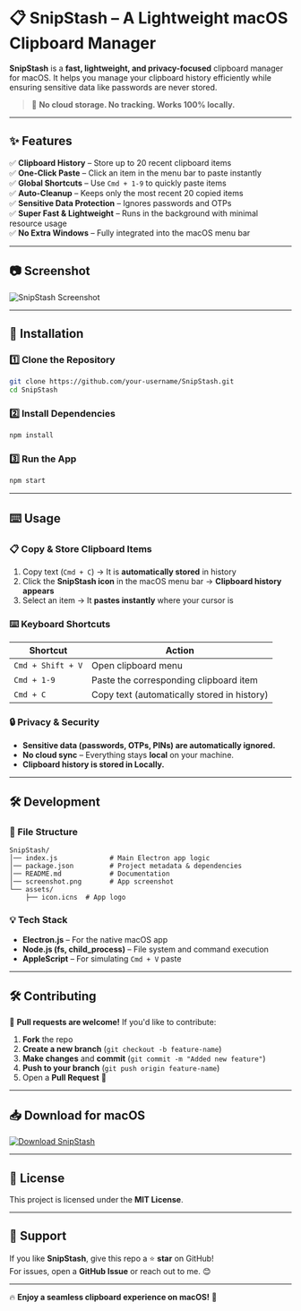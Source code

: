 # 📋 SnipStash – A Lightweight macOS Clipboard Manager  

**SnipStash** is a **fast, lightweight, and privacy-focused** clipboard manager for macOS. It helps you manage your clipboard history efficiently while ensuring sensitive data like passwords are never stored.  

> 🚀 **No cloud storage. No tracking. Works 100% locally.**  

---

## ✨ Features  
✅ **Clipboard History** – Store up to 20 recent clipboard items  
✅ **One-Click Paste** – Click an item in the menu bar to paste instantly  
✅ **Global Shortcuts** – Use `Cmd + 1-9` to quickly paste items  
✅ **Auto-Cleanup** – Keeps only the most recent 20 copied items  
✅ **Sensitive Data Protection** – Ignores passwords and OTPs  
✅ **Super Fast & Lightweight** – Runs in the background with minimal resource usage  
✅ **No Extra Windows** – Fully integrated into the macOS menu bar  

---

## 📷 Screenshot  
![SnipStash Screenshot](screenshot.png)  

---

## 🚀 Installation  
### 1️⃣ Clone the Repository  
```sh  
git clone https://github.com/your-username/SnipStash.git  
cd SnipStash  
```  

### 2️⃣ Install Dependencies  
```sh  
npm install  
```  

### 3️⃣ Run the App  
```sh  
npm start  
```  

---

## ⌨️ Usage  
### 📋 Copy & Store Clipboard Items  
1. Copy text (`Cmd + C`) → It is **automatically stored** in history  
2. Click the **SnipStash icon** in the macOS menu bar → **Clipboard history appears**  
3. Select an item → It **pastes instantly** where your cursor is  

### ⌨️ Keyboard Shortcuts  
| Shortcut | Action |  
|----------|--------|  
| `Cmd + Shift + V` | Open clipboard menu |  
| `Cmd + 1-9` | Paste the corresponding clipboard item |  
| `Cmd + C` | Copy text (automatically stored in history) |  

### 🔒 Privacy & Security  
- **Sensitive data (passwords, OTPs, PINs) are automatically ignored.**  
- **No cloud sync** – Everything stays **local** on your machine.  
- **Clipboard history is stored in Locally.**  

---

## 🛠 Development  
### 📜 File Structure  
```  
SnipStash/  
│── index.js             # Main Electron app logic  
│── package.json         # Project metadata & dependencies  
│── README.md            # Documentation  
│── screenshot.png       # App screenshot  
└── assets/  
    ├── icon.icns  # App logo  
```  

### 💡 Tech Stack  
- **Electron.js** – For the native macOS app  
- **Node.js (fs, child_process)** – File system and command execution  
- **AppleScript** – For simulating `Cmd + V` paste  

---

## 🛠 Contributing  
🚀 **Pull requests are welcome!** If you'd like to contribute:  
1. **Fork** the repo  
2. **Create a new branch** (`git checkout -b feature-name`)  
3. **Make changes** and **commit** (`git commit -m "Added new feature"`)  
4. **Push to your branch** (`git push origin feature-name`)  
5. Open a **Pull Request** 🚀  

---

## 📥 Download for macOS  
[![Download SnipStash](https://img.shields.io/badge/Download-macOS-blue?style=for-the-badge&logo=apple)](dist/SnipStash-1.0.0-arm64.dmg)

---

## 📜 License  
This project is licensed under the **MIT License**.  

---

## 🤝 Support  
If you like **SnipStash**, give this repo a ⭐ **star** on GitHub!  
For issues, open a **GitHub Issue** or reach out to me. 😊  

---

🔥 **Enjoy a seamless clipboard experience on macOS!** 🚀  
